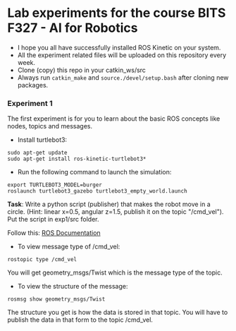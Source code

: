 # Lab experiments for the course BITS F327 - AI for Robotics

- I hope you all have successfully installed ROS Kinetic on your system.
- All the experiment related files will be uploaded on this repository every week. 
- Clone (copy) this repo in your catkin_ws/src
- Always run `catkin_make` and `source./devel/setup.bash` after cloning new packages.

### Experiment 1
The first experiment is for you to learn about the basic ROS concepts like nodes, topics and messages.
- Install turtlebot3:
```
sudo apt-get update
sudo apt-get install ros-kinetic-turtlebot3*
```

- Run the following command to launch the simulation:
```
export TURTLEBOT3_MODEL=burger
roslaunch turtlebot3_gazebo turtlebot3_empty_world.launch
```

**Task**: Write a python script (publisher) that makes the robot move in a circle. (Hint: linear x=0.5, angular z=1.5, publish it on the topic "/cmd_vel"). Put the script in exp1/src folder.

Follow this: [ROS Documentation](http://wiki.ros.org/ROS/Tutorials/WritingPublisherSubscriber%28python%29)

- To view message type of /cmd_vel:
```
rostopic type /cmd_vel
```
You will get geometry_msgs/Twist which is the message type of the topic.
- To view the structure of the message:
```
rosmsg show geometry_msgs/Twist
```
The structure you get is how the data is stored in that topic. You will have to publish the data in that form to the topic /cmd_vel.


